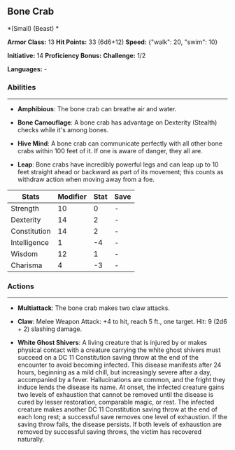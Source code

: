 ## Bone Crab
*(Small) (Beast) *

**Armor Class:** 13
**Hit Points:** 33 (6d6+12)
**Speed:** {"walk": 20, "swim": 10}

**Initiative:** 14
**Proficiency Bonus:**
**Challenge:** 1/2

**Languages:** -

### Abilities
 --- 
- **Amphibious**: The bone crab can breathe air and water.

- **Bone Camouflage**: A bone crab has advantage on Dexterity (Stealth) checks while it's among bones.

- **Hive Mind**: A bone crab can communicate perfectly with all other bone crabs within 100 feet of it. If one is aware of danger, they all are.

- **Leap**: Bone crabs have incredibly powerful legs and can leap up to 10 feet straight ahead or backward as part of its movement; this counts as withdraw action when moving away from a foe.



| Stats | Modifier | Stat | Save
| ---- | ---- | ---- | ---- |
| Strength | 10 | 0 | - |
| Dexterity | 14 | 2 | - |
| Constitution | 14 | 2 | - |
| Intelligence | 1 | -4 | - |
| Wisdom | 12 | 1 | - |
| Charisma | 4 | -3 | - |

### Actions
 --- 
- **Multiattack**: The bone crab makes two claw attacks.

- **Claw**: Melee Weapon Attack: +4 to hit, reach 5 ft., one target. Hit: 9 (2d6 + 2) slashing damage.

- **White Ghost Shivers**: A living creature that is injured by or makes physical contact with a creature carrying the white ghost shivers must succeed on a DC 11 Constitution saving throw at the end of the encounter to avoid becoming infected. This disease manifests after 24 hours, beginning as a mild chill, but increasingly severe after a day, accompanied by a fever. Hallucinations are common, and the fright they induce lends the disease its name. At onset, the infected creature gains two levels of exhaustion that cannot be removed until the disease is cured by lesser restoration, comparable magic, or rest. The infected creature makes another DC 11 Constitution saving throw at the end of each long rest; a successful save removes one level of exhaustion. If the saving throw fails, the disease persists. If both levels of exhaustion are removed by successful saving throws, the victim has recovered naturally.

